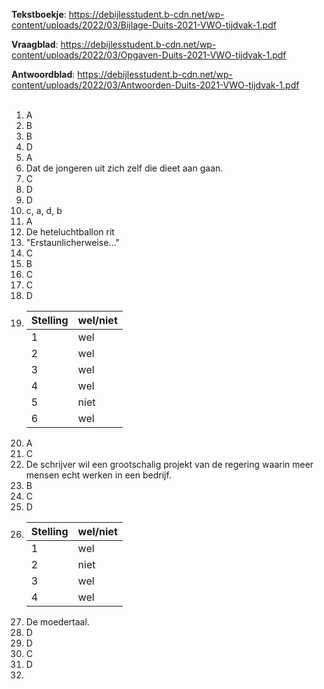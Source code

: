 **Tekstboekje**: https://debijlesstudent.b-cdn.net/wp-content/uploads/2022/03/Bijlage-Duits-2021-VWO-tijdvak-1.pdf </br>

**Vraagblad**: https://debijlesstudent.b-cdn.net/wp-content/uploads/2022/03/Opgaven-Duits-2021-VWO-tijdvak-1.pdf </br>

**Antwoordblad**: https://debijlesstudent.b-cdn.net/wp-content/uploads/2022/03/Antwoorden-Duits-2021-VWO-tijdvak-1.pdf </br></br>

1. A
2. B
3. B
4. D
5. A
6. Dat de jongeren uit zich zelf die dieet aan gaan.
7. C
8. D
9. D
10. c, a, d, b
11. A
12. De heteluchtballon rit
13. "Erstaunlicherweise..."
14. C
15. B
16. C
17. C
18. D
19. 
    | Stelling      | wel/niet |
    | ----------- | ----------- |
    |   1         | wel         |
    |   2         | wel         |
    |   3         | wel         |
    |   4         | wel         |
    |   5         | niet        |
    |   6         | wel         | </br>
20. A
21. C
22. De schrijver wil een grootschalig projekt van de regering waarin meer mensen echt werken in een bedrijf.
23. B
24. C
25. D
26. 
    | Stelling    | wel/niet    |
    | ----------- | ----------- |
    |   1         | wel         |
    |   2         | niet        |
    |   3         | wel         |
    |   4         | wel         | </br>
27. De moedertaal.
28. D
29. D
30. C
31. D
32. 